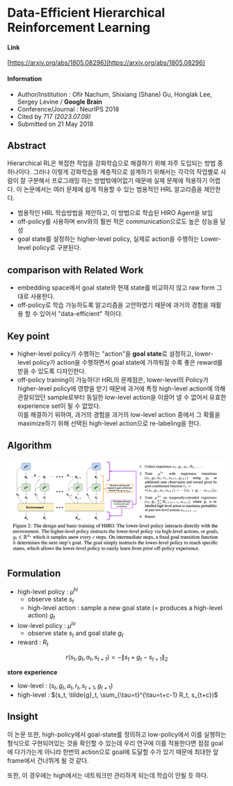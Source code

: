 # Data-Efficient Hierarchical Reinforcement Learning

#### Link

[https://arxiv.org/abs/1805.08296](https://arxiv.org/abs/1805.08296)

#### Information

- Author/Institution : Ofir Nachum, Shixiang (Shane) Gu, Honglak Lee, Sergey Levine / **Google Brain**
- Conference/Journal : NeurIPS 2018
- Cited by 717 _(2023.07.09)_
- Submitted on 21 May 2018

## Abstract

Hierarchical RL은 복잡한 작업을 강화학습으로 해결하기 위해 자주 도입되는 방법 중 하나이다. 그러나 이렇게 강화학습을 계층적으로 설계하기 위해서는 각각의 작업별로 사람이 잘 구분해서 프로그래밍 하는 방법밖에어없기 때문에 실제 문제에 적용하기 어렵다. 이 논문에서는 여러 문제에 쉽게 적용할 수 있는 범용적인 HRL 알고리즘을 제안한다.

- 범용적인 HRL 학습방법을 제안하고, 이 방법으로 학습된 HIRO Agent을 보임
- off-policy를 사용하며 env와의 훨씬 적은 communication으로도 높은 성능을 달성
- goal state를 설정하는 higher-level policy, 실제로 action을 수행하는 Lower-level policy로 구분된다.

## comparison with Related Work

- embedding space에서 goal state와 현재 state를 비교하지 않고 raw form 그대로 사용한다.
- off-policy로 학습 가능하도록 알고리즘을 고안하였기 때문에 과거의 경험을 재활용 할 수 있어서 "data-efficient" 적이다.

## Key point

- higher-level policy가 수행하는 "action"을 **goal state**로 설정하고, lower-level policy가 action을 수행하면서 goal state에 가까워질 수록 좋은 reward를 받을 수 있도록 디자인한다.
- off-policy training이 가능하다!
  HRL의 문제점은, lower-level의 Policy가 higher-level policy에 영향을 받기 때문에 과거에 특정 high-level action에 의해 관찰되었던 sample로부터 동일한 low-level action을 이끌어 낼 수 없어서 유효한 experience set이 될 수 없었다.  
   이를 해결하기 위하여, 과거의 경험을 과거의 low-level action 중에서 그 확률을 maximize하기 위해 선택된 high-level action으로 re-labeling을 한다.

## Algorithm

<center><img src="../image/10.png" width="500"></center>

## Formulation

- high-level policy : $\mu^{hi}$
  - observe state $s_t$
  - high-level action : sample a new goal state (= produces a high-level action) $g_t$
- low-level policy : $\mu^{lo}$
  - observe state $s_t$ and goal state $g_t$
- reward : $R_t$

$$
r(s_t, g_t, a_t, s_{t+1}) = -\|s_t+g_t-s_{t+1}\|_2
$$

**store experience**

- low-level : $(s_t, g_t, a_t, r_t, s_{t+1}, g_{t+1})$
- high-level : $(s_t, \tilde{g}_t, \sum_{\tau=t}^{\tau=t+c-1} R_t, s_{t+c})$

## Insight

이 논문 또한, high-policy에서 goal-state를 정의하고 low-policy에서 이를 실행하는 형식으로 구현되어있는 것을 확인할 수 있는데 우리 연구에 이를 적용한다면 점점 goal에 다가가는게 아니라 한번의 action으로 goal에 도달할 수가 있기 때문에 최대한 앞 frame에서 건너뛰게 될 것 같다.

또한, 이 경우에는 high에서는 네트워크만 관리하게 되는데 학습이 안될 듯 하다.

